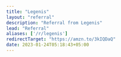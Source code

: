 ```yaml
---
title: "Legenis"
layout: "referral"
description: "Referral from Legenis"
lead: "Referral"
aliases: ['/r/legenis']
redirectTarget: "https://amzn.to/3kIQDaQ"
date: 2023-01-24T05:18:43+05:00
---
```


